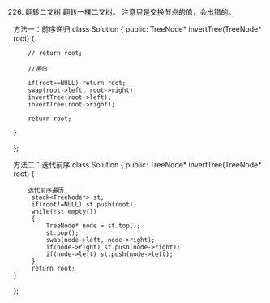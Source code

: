 226. 翻转二叉树
翻转一棵二叉树。
注意只是交换节点的值，会出错的。

方法一：前序递归
class Solution {
public:
    TreeNode* invertTree(TreeNode* root) {
        
       

        

        // return root;

        //递归

        if(root==NULL) return root;
        swap(root->left, root->right);
        invertTree(root->left);
        invertTree(root->right);

        return root;

    }
};

方法二：迭代前序
class Solution {
public:
    TreeNode* invertTree(TreeNode* root) {
        
        迭代前序遍历
         stack<TreeNode*> st;
         if(root!=NULL) st.push(root);
         while(!st.empty())
         {
             TreeNode* node = st.top();
             st.pop();
             swap(node->left, node->right);
             if(node->right) st.push(node->right);
             if(node->left) st.push(node->left);
         }
         return root;
    }
};
